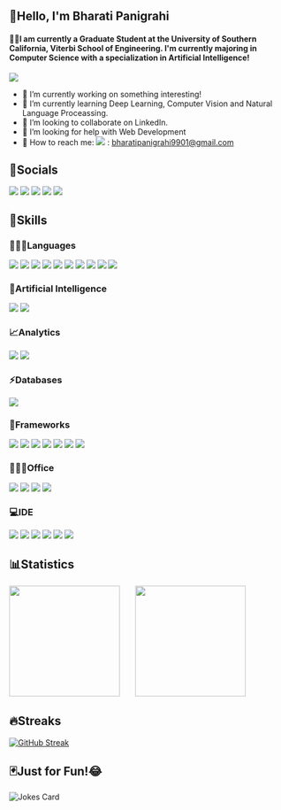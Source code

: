 ## 👋Hello, I'm Bharati Panigrahi
#### 👩‍🎓I am currently a Graduate Student at the University of Southern California, Viterbi School of Engineering. I'm currently majoring in Computer Science with a specialization in Artificial Intelligence!

<img src="https://hits.seeyoufarm.com/api/count/incr/badge.svg?url=https%3A%2F%2Fgithub.com%2F{Bharati2301}1212%2Fhit-counter" />
<!--[![Years Badge](https://badges.pufler.dev/years/Bharati2301)](https://badges.pufler.dev)
[![Repos Badge](https://badges.pufler.dev/repos/Bharati2301)](https://badges.pufler.dev) -->

- 🔭 I’m currently working on something interesting!
- 🌱 I’m currently learning Deep Learning, Computer Vision and Natural Language Proceassing.
- 👯 I’m looking to collaborate on LinkedIn.
- 🤔 I’m looking for help with Web Development
- 📩 How to reach me: <img src = "https://img.shields.io/badge/Gmail-D14836?style=for-the-badge&logo=gmail&logoColor=white"> : bharatipanigrahi9901@gmail.com


## 🤝Socials
<a href = "https://www.linkedin.com/in/bharati-panigrahi-10a9461a0//"><img src="https://img.shields.io/badge/LinkedIn-1572B6?style=for-the-badge&logo=linkedin&logoColor=white" /></a>
<a href = "https://www.hackerrank.com/bharati23249901"><img src="https://img.shields.io/badge/-Hackerrank-2EC866?style=for-the-badge&logo=HackerRank&logoColor=white" /></a>
<a href = "https://www.hackerearth.com/@bharati23249901"><img src="https://img.shields.io/badge/HackerEarth-%232C3454.svg?&style=for-the-badge&logo=HackerEarth&logoColor=Blue" /></a>
<a href = "https://github.com/Bharati2301"><img src="https://img.shields.io/badge/GitHub-00000F?style=for-the-badge&logo=github&logoColor=white"></a>
<a href = "https://www.kaggle.com/bharati2324"><img src="https://img.shields.io/badge/Kaggle-20BEFF?style=for-the-badge&logo=Kaggle&logoColor=white" /></a>


## 🚩Skills
### 👩🏻‍💻Languages
<p>
  <img src="https://img.shields.io/badge/HTML5-E34F26?style=for-the-badge&logo=html5&logoColor=white" />
  <img src="https://img.shields.io/badge/CSS3-1572B6?style=for-the-badge&logo=css3&logoColor=white" />
  <img src="https://img.shields.io/badge/JavaScript-323330?style=for-the-badge&logo=javascript&logoColor=F7DF1E" />
  <img src="https://img.shields.io/badge/Python-FFD43B?style=for-the-badge&logo=python&logoColor=darkgreen" />
  <img src="https://img.shields.io/badge/Numpy-777BB4?style=for-the-badge&logo=numpy&logoColor=white" />
  <img src="https://img.shields.io/badge/Pandas-2C2D72?style=for-the-badge&logo=pandas&logoColor=white" />
  <img src="https://img.shields.io/badge/scikit_learn-F7931E?style=for-the-badge&logo=scikit-learn&logoColor=white" />
  <img src="https://img.shields.io/badge/SciPy-654FF0?style=for-the-badge&logo=SciPy&logoColor=white" />
  <img src="https://img.shields.io/badge/Keras-D00000?style=for-the-badge&logo=Keras&logoColor=white" />
  <img src="https://img.shields.io/badge/Streamlit-FF4B4B?style=for-the-badge&logo=Streamlit&logoColor=white" />
  <!--<img src="https://img.shields.io/badge/C%2B%2B-00599C?style=for-the-badge&logo=c%2B%2B&logoColor=white" />-->
</p>

### 🤖Artificial Intelligence
<p>
  <img src="https://img.shields.io/badge/TensorFlow-FF6F00?style=for-the-badge&logo=TensorFlow&logoColor=white" />
  <img src="https://img.shields.io/badge/Weights_&_Biases-FFBE00?style=for-the-badge&logo=WeightsAndBiases&logoColor=white" />
</p>

### 📈Analytics
<p>
  <img src="https://img.shields.io/badge/PowerBI-F2C811?style=for-the-badge&logo=Power%20BI&logoColor=white" />
  <img src="https://img.shields.io/badge/Tableau-E97627?style=for-the-badge&logo=Tableau&logoColor=white" />
</p>

### ⚡Databases
<p>
  <img src="https://img.shields.io/badge/MySQL-005C84?style=for-the-badge&logo=mysql&logoColor=white" />
</p>

### 🚀Frameworks
<p>
  <img src="https://img.shields.io/badge/Jupyter-F37626.svg?&style=for-the-badge&logo=Jupyter&logoColor=white" /> 
  <img src="https://img.shields.io/badge/R Programming-276DC3?style=for-the-badge&logo=r&logoColor=white" />
  <img src="https://img.shields.io/badge/conda-342B029.svg?&style=for-the-badge&logo=anaconda&logoColor=white" />
  <img src="https://img.shields.io/badge/AngularJS-E23237?style=for-the-badge&logo=angularjs&logoColor=white" />
  <img src="https://img.shields.io/badge/Bootstrap-563D7C?style=for-the-badge&logo=bootstrap&logoColor=white" />
  <img src="https://img.shields.io/badge/Flask-000000?style=for-the-badge&logo=flask&logoColor=white" />
  <img src="https://img.shields.io/badge/Node%20js-339933?style=for-the-badge&logo=nodedotjs&logoColor=white" />
</p>

### 👩🏻‍💻Office
<p>
  <img src="https://img.shields.io/badge/Microsoft_Excel-217346?style=for-the-badge&logo=microsoft-excel&logoColor=white" />
  <img src="https://img.shields.io/badge/Microsoft_PowerPoint-B7472A?style=for-the-badge&logo=microsoft-powerpoint&logoColor=white" />
  <img src="https://img.shields.io/badge/Microsoft_Word-2B579A?style=for-the-badge&logo=microsoft-word&logoColor=white" />
  <img src="https://img.shields.io/badge/Google%20Sheets-34A853?style=for-the-badge&logo=google-sheets&logoColor=white" />
</p>

### 💻IDE
<p>
  <img src="https://img.shields.io/badge/VSCode-0078D4?style=for-the-badge&logo=visual%20studio%20code&logoColor=white" />
  <img src="https://img.shields.io/badge/Spyder-838485?style=for-the-badge&logo=spyder%20ide&logoColor=maroon" />
  <img src="https://img.shields.io/badge/RStudio-75AADB?style=for-the-badge&logo=RStudio&logoColor=white" />
  <img src="https://img.shields.io/badge/Colab-F9AB00?style=for-the-badge&logo=googlecolab&color=525252" />
  <img src="https://img.shields.io/badge/Notepad++-90E59A.svg?style=for-the-badge&logo=notepad%2B%2B&logoColor=black" />
  <img src="https://img.shields.io/badge/sublime_text-%23575757.svg?&style=for-the-badge&logo=sublime-text&logoColor=important" />
</p>


## 📊Statistics
<img height="200em" src="https://github-readme-stats.vercel.app/api?username=Bharati2301&count_private=true&show_icons=true&theme=vision-friendly-dark&custom_title=Bharati&nbsp;Panigrahi's&nbsp;GitHub&nbsp;Stats" />     &nbsp;&nbsp;&nbsp;&nbsp;&nbsp;     <img height="200em" src="https://github-readme-stats.vercel.app/api/top-langs?username=Bharati2301&show_icons=true&locale=en&theme=vision-friendly-dark" />


## 🔥Streaks
[![GitHub Streak](https://github-readme-streak-stats.herokuapp.com/?user=Bharati2301&theme=vision-friendly-dark&currStreakNum=2FD3EB&fire=pink&sideLabels=F00&date_format=[Y.]n.j)](https://git.io/streak-stats)


## 🃏Just for Fun!😂
![Jokes Card](https://readme-jokes.vercel.app/api?theme=algolia)

